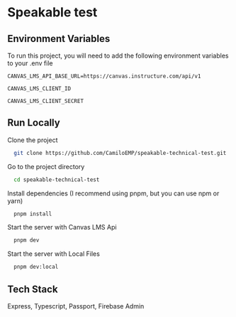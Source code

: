 # Speakable test

## Environment Variables

To run this project, you will need to add the following environment variables to your .env file

`CANVAS_LMS_API_BASE_URL=https://canvas.instructure.com/api/v1`

`CANVAS_LMS_CLIENT_ID`

`CANVAS_LMS_CLIENT_SECRET`

## Run Locally

Clone the project

```bash
  git clone https://github.com/CamiloEMP/speakable-technical-test.git
```

Go to the project directory

```bash
  cd speakable-technical-test
```

Install dependencies (I recommend using pnpm, but you can use npm or yarn)

```bash
  pnpm install
```

Start the server with Canvas LMS Api

```bash
  pnpm dev
```

Start the server with Local Files

```bash
  pnpm dev:local
```

## Tech Stack

Express, Typescript, Passport, Firebase Admin
